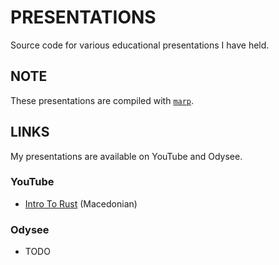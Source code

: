 # PRESENTATIONS

Source code for various educational presentations I have held.

## NOTE

These presentations are compiled with [`marp`](https://github.com/marp-team/marp-cli).

## LINKS

My presentations are available on YouTube and Odysee.

### YouTube

- [Intro To Rust](https://www.youtube.com/watch?v=Es1RVRut3hg) (Macedonian)

### Odysee

- TODO

